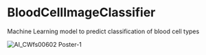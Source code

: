 # BloodCellImageClassifier
Machine Learning model to predict classification of blood cell types



![AI_CWfs00602 Poster-1](https://github.com/Beehive324/BloodCellImageClassifier/assets/63168364/703c1639-fecf-4eb2-a46f-8e910a73f1f9)
